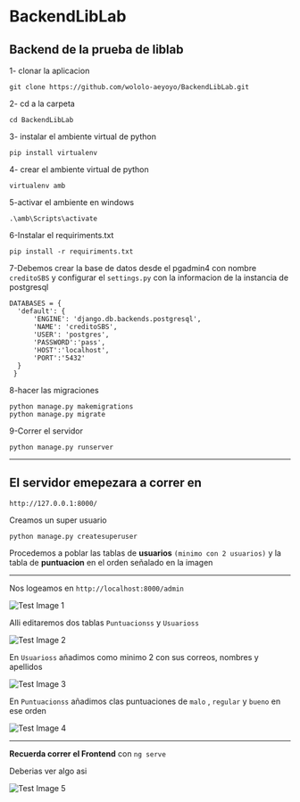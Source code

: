 # BackendLibLab
## Backend de la prueba de liblab

1- clonar la aplicacion

    git clone https://github.com/wololo-aeyoyo/BackendLibLab.git

2- cd a la carpeta

    cd BackendLibLab

3- instalar el ambiente virtual de python

    pip install virtualenv

4- crear el ambiente virtual de python

    virtualenv amb

5-activar el ambiente en windows

    .\amb\Scripts\activate

6-Instalar el requiriments.txt

    pip install -r requiriments.txt

7-Debemos crear la base de datos  desde el pgadmin4 con nombre `creditoSBS` y configurar el `settings.py` con la informacion de la instancia de postgresql

    DATABASES = {
      'default': {
          'ENGINE': 'django.db.backends.postgresql',
          'NAME': 'creditoSBS',
          'USER': 'postgres',
          'PASSWORD':'pass',
          'HOST':'localhost',
          'PORT':'5432'
      }
     }



8-hacer las migraciones

    python manage.py makemigrations
    python manage.py migrate
    
9-Correr el servidor

    python manage.py runserver

***
## El servidor emepezara a correr en 

`http://127.0.0.1:8000/`

Creamos un super usuario

    python manage.py createsuperuser

Procedemos a poblar las tablas de **usuarios** `(minimo con 2 usuarios)` y la tabla de **puntuacion** en el orden señalado en la imagen
***
Nos logeamos en `http://localhost:8000/admin`

![Test Image 1](https://i.imgur.com/ggV9IQR.png)

Alli editaremos dos tablas `Puntuacionss` y `Usuarioss`

![Test Image 2](https://i.imgur.com/iyKKbY3.png)

En `Usuarioss` añadimos como minimo 2 con sus correos, nombres y apellidos

![Test Image 3](https://i.imgur.com/U0rMGJ7.png)

En `Puntuacionss` añadimos clas puntuaciones de `malo` , `regular` y `bueno` en ese orden

![Test Image 4](https://i.imgur.com/3n2AyQr.png)
***

**Recuerda correr el Frontend** con `ng serve`

Deberias ver algo asi

![Test Image 5](https://i.imgur.com/uK0ehkz.png)
